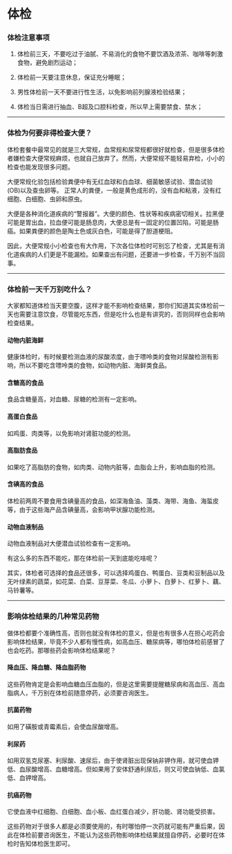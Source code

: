 体检
====

### 体检注意事项

1. 体检前三天，不要吃过于油腻、不易消化的食物不要饮酒及浓茶、咖啡等刺激食物，避免剧烈运动；

2. 体检前一天要注意休息，保证充分睡眠；

3. 男性体检前一天不要进行性生活，以免影响前列腺液检验结果；

4. 体检当日需进行抽血、B超及口腔科检查，所以早上需要禁食、禁水；

---

### 体检为何要非得检查大便？

体检套餐中最常见的就是三大常规，血常规和尿常规都很好就检查，但是很多体检者嫌检查大便常规麻烦，也就自己放弃了。然而，大便常规不能轻易弃检，小小的检查也能发现很多问题。

大便常规化验包括检验粪便中有无红血球和白血球、细菌敏感试验、潜血试验(OB)以及查虫卵等。 正常人的粪便，一般是黄色成形的，没有血和粘液，没有红细胞、白细胞、虫卵和原虫。

大便是各种消化道疾病的“警报器”。大便的颜色、性状等和疾病密切相关。拉黑便可能是胃出血，拉血便可能是肠息肉，大便总是有一固定的位置凹陷，可能是肠癌。如果粪便的颜色是陶土色或灰白色，可能是得了胆道梗阻。

因此，大便常规小小检查也有大作用，下次各位体检时可别忘了检查，尤其是有消化道疾病的人们更是不能漏检。如果查出有问题，还要进一步检查，千万别不当回事。

---

### 体检前一天千万别吃什么？

大家都知道体检当天要空腹，这样才能不影响检查结果，那你们知道其实体检前一天也需要注意饮食，尽管能吃东西，但是吃什么也是有讲究的，否则同样也会影响检查结果。

#### 动物内脏海鲜

健康体检时，有时候要检测血液的尿酸浓度，由于嘌呤类的食物对尿酸检测有影响，所以不要吃含嘌呤类的食物，如动物内脏、海鲜类食品。

#### 含糖高的食品

食品含糖量高，对血糖、尿糖的检测有一定影响。

#### 高蛋白食品

如鸡蛋、肉类等，以免影响对肾脏功能的检测。

#### 高脂肪食品

如果吃了高脂肪的食物，如肉类、动物内脏等，血脂会上升，影响血脂的检测。

#### 含碘高的食品

体检前两周不要食用含碘量高的食品，如深海鱼油、藻类、海带、海鱼、海蜇皮等，由于这些海产品含碘量高，会影响甲状腺功能检测。

#### 动物血液制品

动物血液制品对大便潜血试验检查有一定影响。

有这么多的东西不能吃，那在体检前一天到底能吃啥呢？

其实，体检者可选择的食品还很多，可以选择鸡蛋白、鸭蛋白、豆类和豆制品以及无叶绿素的蔬菜，如花菜、白菜、豆芽菜、冬瓜、小萝卜、白萝卜、红萝卜、藕、马铃薯等。

---

### 影响体检结果的几种常见药物

做体检都要个准确性高，否则也就没有体检的意义，但是也有很多人在担心吃药会影响体检结果，毕竟不少人都有慢性病，如高血压、糖尿病等，哪怕体检前感冒了也会吃药。那哪些药会影响体检结果呢？

#### 降血压、降血糖、降血脂药物

这些药物肯定是会影响血糖血压血脂的，但是这里需要提醒糖尿病和高血压、高血脂病人，千万别在体检前随意停药，必须要咨询医生。

#### 抗菌药物

如用了磺胺或青霉素后，会使血尿酸增高。

#### 利尿药

如用双氢克尿塞、利尿酸、速尿后，由于使肾脏出现保钠非钾作用，就可使血钾低、血尿酸增高、血糖增高。但如果用了安体舒通利尿后，则又可使血钠低、血氯低、血钾增高。

#### 抗癌药物

它使血液中红细胞、白细胞、血小板、血红蛋白减少，肝功能、肾功能受损害。

这些药物对于很多人都是必须要使用的，有时哪怕停一次药就可能有严重后果，因此在体检前要咨询医生，不能认为这些药物影响体检结果就擅自停药，必要时在体检时告知体检医生即可。
